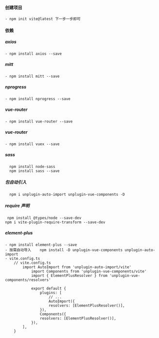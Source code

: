 #### 创建项目
    - npm init vite@latest 下一步一步即可

#### 依赖
   ##### axios
    - npm install axios --save
   ##### mitt
    - npm install mitt --save
   ##### nprogress
    - npm install nprogress --save
   ##### vue-router
    - npm install vue-router --save
   ##### vue-router
    - npm install vuex --save
   ##### sass
      npm install node-sass
      npm install sass --save
   ##### 包自动引入
      npm i unplugin-auto-import unplugin-vue-components -D
   ##### require 声明
     npm install @types/node --save-dev
    npm i vite-plugin-require-transform --save-dev
   ##### element-plus
    - npm install element-plus --save
    - 按需自动导入    npm install -D unplugin-vue-components unplugin-auto-import
    - vite.config.ts
        // vite.config.ts
            import AutoImport from 'unplugin-auto-import/vite'
                import Components from 'unplugin-vue-components/vite'
                import { ElementPlusResolver } from 'unplugin-vue-components/resolvers'
                
                export default {
                    plugins: [
                        // ...
                        AutoImport({
                        resolvers: [ElementPlusResolver()],
                    }),
                    Components({
                    resolvers: [ElementPlusResolver()],
                }),
            ],
        }
        